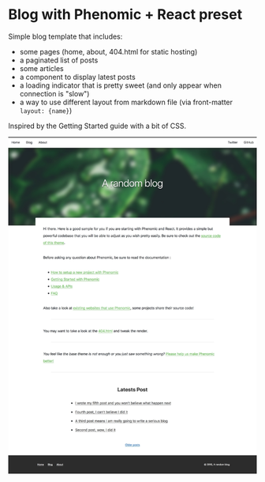# Blog with Phenomic + React preset

Simple blog template that includes:

* some pages (home, about, 404.html for static hosting)
* a paginated list of posts
* some articles
* a component to display latest posts
* a loading indicator that is pretty sweet (and only appear when connection is
  "slow")
* a way to use different layout from markdown file (via front-matter `layout:
  {name}`)

Inspired by the Getting Started guide with a bit of CSS.

![Preview](./preview.jpg)
